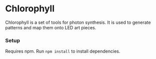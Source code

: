 # Chlorophyll

Chlorophyll is a set of tools for photon synthesis. It is used to generate patterns and map them onto LED art pieces.

### Setup

Requires npm. Run `npm install` to install dependencies.
